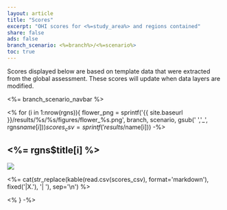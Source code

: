```yaml
---
layout: article
title: "Scores"
excerpt: "OHI scores for <%=study_area%> and regions contained"
share: false
ads: false
branch_scenario: <%=branch%>/<%=scenario%>
toc: true
---
```


Scores displayed below are based on template data that were extracted from the global assessment. These scores will update when data layers are modified.

<%= branch_scenario_navbar %>

<% 
for (i in 1:nrow(rgns)){
  flower_png  = sprintf('{{ site.baseurl }}/results/%s/%s/figures/flower_%s.png', branch, scenario, gsub(' ','_', rgns$name[i]))
  scores_csv  = sprintf('results/%s/%s/tables/scores_%s.csv'                    , branch, scenario, gsub(' ','_', rgns$name[i]))
  -%>

## <%= rgns$title[i] %>
  
![](<%= flower_png %>)

<%= cat(str_replace(kable(read.csv(scores_csv), format='markdown'), fixed('|X.'), '|  '), sep='\n') %>

<% } -%>
 